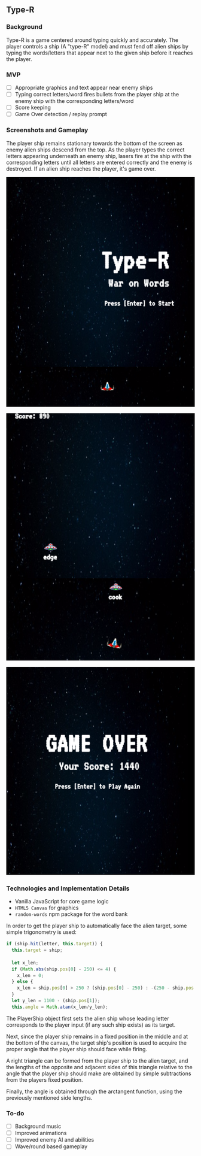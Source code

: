 ## Type-R

### Background

Type-R is a game centered around typing quickly and accurately. The player controls a ship (A "type-R" model) and must fend off alien ships by typing the words/letters that appear next to the given ship before it reaches the player.

### MVP

- [ ] Appropriate graphics and text appear near enemy ships
- [ ] Typing correct letters/word fires bullets from the player ship at the enemy ship with the corresponding letters/word
- [ ] Score keeping
- [ ] Game Over detection / replay prompt

### Screenshots and Gameplay

The player ship remains stationary towards the bottom of the screen as enemy alien ships descend from the top.  As the player types the correct letters appearing underneath an enemy ship, lasers fire at the ship with the corresponding letters until all letters are entered correctly and the enemy is destroyed.  If an alien ship reaches the player, it's game over.

![wireframes](wireframes/title.png)

![wireframes](wireframes/gameplay.png)

![wireframes](wireframes/score.png)


### Technologies and Implementation Details

- Vanilla JavaScript for core game logic
- `HTML5 Canvas` for graphics
- `random-words` npm package for the word bank

In order to get the player ship to automatically face the alien target, some simple trigonometry is used:

```javascript
if (ship.hit(letter, this.target)) {
  this.target = ship;

  let x_len;
  if (Math.abs(ship.pos[0] - 250) <= 4) {
    x_len = 0;
  } else {
    x_len = ship.pos[0] > 250 ? (ship.pos[0] - 250) : -(250 - ship.pos[0]);
  }
  let y_len = 1100 - (ship.pos[1]);
  this.angle = Math.atan(x_len/y_len);
```

The PlayerShip object first sets the alien ship whose leading letter corresponds to the player input (if any such ship exists) as its target.  

Next, since the player ship remains in a fixed position in the middle and at the bottom of the canvas, the target ship's position is used to acquire the proper angle that the player ship should face while firing.

A right triangle can be formed from the player ship to the alien target, and the lengths of the opposite and adjacent sides of this triangle relative to the angle that the player ship should make are obtained by simple subtractions from the players fixed position.

Finally, the angle is obtained through the arctangent function, using the previously mentioned side lengths. 

### To-do

- [ ] Background music
- [ ] Improved animations
- [ ] Improved enemy AI and abilities
- [ ] Wave/round based gameplay
